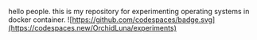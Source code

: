 hello people. this is my repository for experimenting operating systems in docker container. 
![https://github.com/codespaces/badge.svg](https://codespaces.new/OrchidLuna/experiments)
